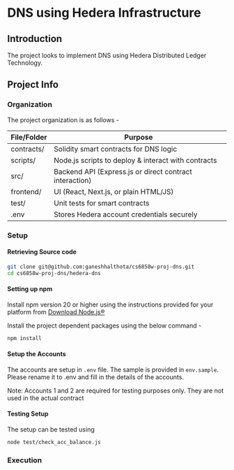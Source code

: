 # DNS using Hedera Infrastructure

## Introduction

The project looks to implement DNS using Hedera Distributed Ledger Technology.

## Project Info

### Organization

The project organization is as follows -

| File/Folder | Purpose |
| --- | --- |
| contracts/ | Solidity smart contracts for DNS logic |
| scripts/ | Node.js scripts to deploy & interact with contracts |
| src/ | Backend API (Express.js or direct contract interaction) |
| frontend/ | UI (React, Next.js, or plain HTML/JS) |
| test/ | Unit tests for smart contracts |
| .env | Stores Hedera account credentials securely |

### Setup

#### Retrieving Source code

```bash
git clone git@github.com:ganeshhalthota/cs6858w-proj-dns.git
cd cs6858w-proj-dns/hedera-dns
```

#### Setting up npm

Install npm version 20 or higher using the instructions provided for your platform from [Download Node.js®](https://nodejs.org/en/download)

Install the project dependent packages using the below command -

```bash
npm install
```

#### Setup the Accounts

The accounts are setup in `.env` file. The sample is provided in `env.sample`.
Please rename it to .env and fill in the details of the accounts.

Note: Accounts 1 and 2 are required for testing purposes only. They are not used in the actual contract

#### Testing Setup

The setup can be tested using

```bash
node test/check_acc_balance.js
```

### Execution
